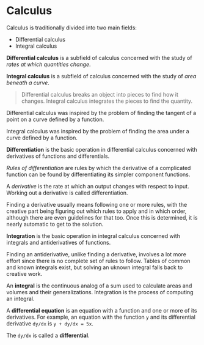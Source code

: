# Calculus

Calculus is traditionally divided into two main fields:
- Differential calculus
- Integral calculus

**Differential calculus** is a subfield of calculus concerned with the study of *rates at which quantities change*.

**Integral calculus** is a subfield of calculus concerned with the study of *area beneath a curve*.

>Differential calculus breaks an object into pieces to find how it changes. Integral calculus integrates the pieces to find the quantity.

Differential calculus was inspired by the problem of finding the tangent of a point on a curve defined by a function.

Integral calculus was inspired by the problem of finding the area under a curve defined by a function.

**Differentiation** is the basic operation in differential calculus concerned with derivatives of functions and differentials.

*Rules of differentiation* are rules by which the derivative of a complicated function can be found by differentiating its simpler component functions.

A *derivative* is the rate at which an output changes with respect to input. Working out a derivative is called differentiation.

Finding a derivative usually means following one or more rules, with the creative part being figuring out which rules to apply and in which order, although there are even guidelines for that too. Once this is determined, it is nearly automatic to get to the solution.

**Integration** is the basic operation in integral calculus concerned with integrals and antiderivatives of functions.

Finding an antiderivative, unlike finding a derivative, involves a lot more effort since there is no complete set of rules to follow. Tables of common and known integrals exist, but solving an uknown integral falls back to creative work.

An **integral** is the continuous analog of a sum used to calculate areas and volumes and their generalizations. Integration is the process of computing an integral.

A **differential equation** is an equation with a function and one or more of its derivatives. For example, an equation with the function `y` and its differential derivative `dy/dx` is `y + dy/dx = 5x`.

The `dy/dx` is called a **differential**.
